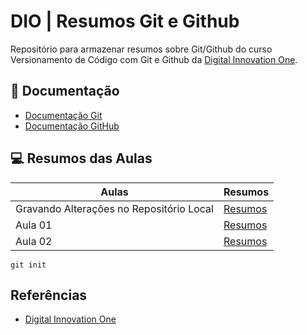 # DIO | Resumos Git e Github
Repositório para armazenar resumos sobre Git/Github do curso Versionamento de Código com Git e Github da [Digital Innovation One](https://www.dio.me).

## 📑 Documentação
- [Documentação Git](https://git-scm.com/doc)
- [Documentação GitHub](https://docs.github.com/)

## 💻 Resumos das Aulas

| Aulas | Resumos |
|-------|--------|
|Gravando Alterações no Repositório Local|[Resumos]()|
|Aula 01|[Resumos]()|
|Aula 02|[Resumos]()|


```
git init
```
## Referências
- [Digital Innovation One](https://www.dio.me)